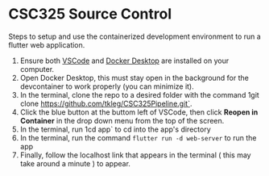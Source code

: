 # CSC325 Source Control
Steps to setup and use the containerized development environment to run a flutter web application.
1. Ensure both [VSCode](https://code.visualstudio.com/download) and [Docker Desktop](https://www.docker.com/products/docker-desktop/) are installed on your computer.
2. Open Docker Desktop, this must stay open in the background for the devcontainer to work properly (you can minimize it).
3. In the terminal, clone the repo to a desired folder with the command 1git clone https://github.com/tkleg/CSC325Pipeline.git`.
4. Click the blue button at the buttom left of VSCode, then click **Reopen in Container** in the drop down menu from the top of the screen.
5. In the terminal, run 1cd app` to cd into the app's directory
6. In the terminal, run the command `flutter run -d web-server` to run the app
7. Finally, follow the localhost link that appears in the terminal ( this may take around a minute ) to appear.
